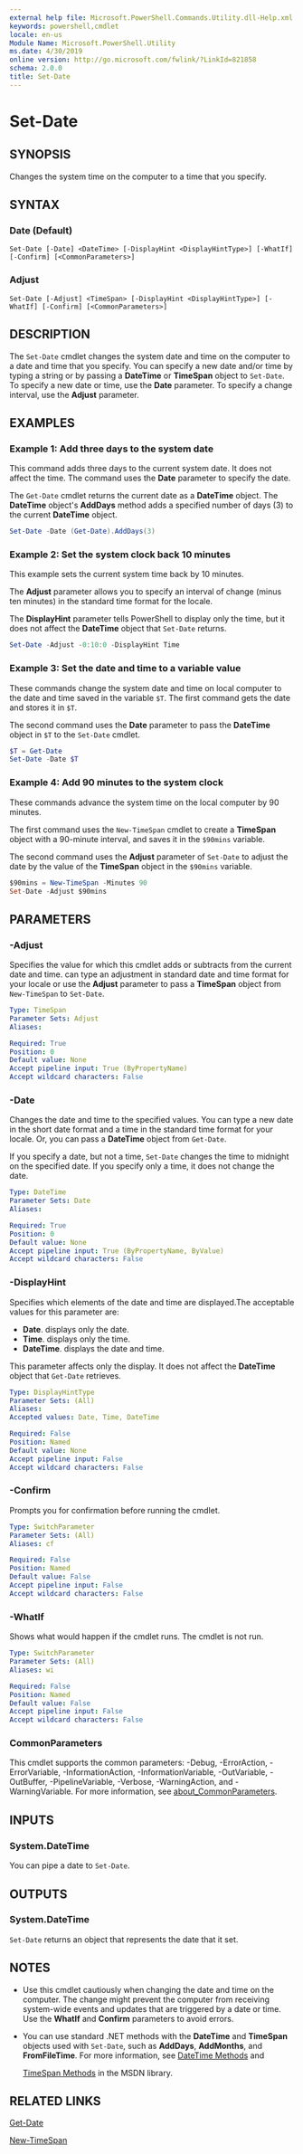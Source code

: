 ```yaml
---
external help file: Microsoft.PowerShell.Commands.Utility.dll-Help.xml
keywords: powershell,cmdlet
locale: en-us
Module Name: Microsoft.PowerShell.Utility
ms.date: 4/30/2019
online version: http://go.microsoft.com/fwlink/?LinkId=821858
schema: 2.0.0
title: Set-Date
---
```

# Set-Date

## SYNOPSIS
Changes the system time on the computer to a time that you specify.

## SYNTAX

### Date (Default)

```
Set-Date [-Date] <DateTime> [-DisplayHint <DisplayHintType>] [-WhatIf] [-Confirm] [<CommonParameters>]
```

### Adjust

```
Set-Date [-Adjust] <TimeSpan> [-DisplayHint <DisplayHintType>] [-WhatIf] [-Confirm] [<CommonParameters>]
```

## DESCRIPTION

The `Set-Date` cmdlet changes the system date and time on the computer to a date and time that you
specify.
You can specify a new date and/or time by typing a string or by passing a **DateTime** or
**TimeSpan** object to `Set-Date`. To specify a new date or time, use the **Date** parameter.
To specify a change interval, use the **Adjust** parameter.

## EXAMPLES

### Example 1: Add three days to the system date

This command adds three days to the current system date.
It does not affect the time.
The command uses the **Date** parameter to specify the date.

The `Get-Date` cmdlet returns the current date as a **DateTime** object. The **DateTime** object's
**AddDays** method adds a specified number of days (3) to the current **DateTime** object.

```powershell
Set-Date -Date (Get-Date).AddDays(3)
```

### Example 2: Set the system clock back 10 minutes

This example sets the current system time back by 10 minutes.

The **Adjust** parameter allows you to specify an interval of change (minus ten minutes) in the
standard time format for the locale.

The **DisplayHint** parameter tells PowerShell to display only the time, but it does not
affect the **DateTime** object that `Set-Date` returns.

```powershell
Set-Date -Adjust -0:10:0 -DisplayHint Time
```

### Example 3: Set the date and time to a variable value

These commands change the system date and time on local computer to the date and time saved in the
variable `$T`. The first command gets the date and stores it in `$T`.

The second command uses the **Date** parameter to pass the **DateTime** object in `$T` to the
`Set-Date` cmdlet.

```powershell
$T = Get-Date
Set-Date -Date $T
```

### Example 4: Add 90 minutes to the system clock

These commands advance the system time on the local computer by 90 minutes.

The first command uses the `New-TimeSpan` cmdlet to create a **TimeSpan** object with a 90-minute
interval, and saves it in the `$90mins` variable.

The second command uses the **Adjust** parameter of `Set-Date` to adjust the date by the value of
the **TimeSpan** object in the `$90mins` variable.

```powershell
$90mins = New-TimeSpan -Minutes 90
Set-Date -Adjust $90mins
```

## PARAMETERS

### -Adjust

Specifies the value for which this cmdlet adds or subtracts from the current date and time.
can type an adjustment in standard date and time format for your locale or use the **Adjust**
parameter to pass a **TimeSpan** object from `New-TimeSpan` to `Set-Date`.

```yaml
Type: TimeSpan
Parameter Sets: Adjust
Aliases:

Required: True
Position: 0
Default value: None
Accept pipeline input: True (ByPropertyName)
Accept wildcard characters: False
```

### -Date

Changes the date and time to the specified values.
You can type a new date in the short date format and a time in the standard time format for your
locale. Or, you can pass a **DateTime** object from `Get-Date`.

If you specify a date, but not a time, `Set-Date` changes the time to midnight on the specified
date. If you specify only a time, it does not change the date.

```yaml
Type: DateTime
Parameter Sets: Date
Aliases:

Required: True
Position: 0
Default value: None
Accept pipeline input: True (ByPropertyName, ByValue)
Accept wildcard characters: False
```

### -DisplayHint

Specifies which elements of the date and time are displayed.The acceptable values for this parameter
are:

- **Date**.
  displays only the date.
- **Time**.
  displays only the time.
- **DateTime**.
  displays the date and time.

This parameter affects only the display.
It does not affect the **DateTime** object that `Get-Date` retrieves.

```yaml
Type: DisplayHintType
Parameter Sets: (All)
Aliases:
Accepted values: Date, Time, DateTime

Required: False
Position: Named
Default value: None
Accept pipeline input: False
Accept wildcard characters: False
```

### -Confirm

Prompts you for confirmation before running the cmdlet.

```yaml
Type: SwitchParameter
Parameter Sets: (All)
Aliases: cf

Required: False
Position: Named
Default value: False
Accept pipeline input: False
Accept wildcard characters: False
```

### -WhatIf

Shows what would happen if the cmdlet runs.
The cmdlet is not run.

```yaml
Type: SwitchParameter
Parameter Sets: (All)
Aliases: wi

Required: False
Position: Named
Default value: False
Accept pipeline input: False
Accept wildcard characters: False
```

### CommonParameters

This cmdlet supports the common parameters: -Debug, -ErrorAction, -ErrorVariable,
-InformationAction, -InformationVariable, -OutVariable, -OutBuffer, -PipelineVariable, -Verbose,
-WarningAction, and -WarningVariable. For more information, see [about_CommonParameters](../Microsoft.PowerShell.Core/About/about_CommonParameters.md).

## INPUTS

### System.DateTime

You can pipe a date to `Set-Date`.

## OUTPUTS

### System.DateTime

`Set-Date` returns an object that represents the date that it set.

## NOTES

- Use this cmdlet cautiously when changing the date and time on the computer. The change might
  prevent the computer from receiving system-wide events and updates that are triggered by a date or
  time. Use the **WhatIf** and **Confirm** parameters to avoid errors.
- You can use standard .NET methods with the **DateTime** and **TimeSpan** objects used with
  `Set-Date`, such as **AddDays**, **AddMonths**, and **FromFileTime**. For more information, see
  [DateTime Methods](/dotnet/api/system.datetime) and

  [TimeSpan Methods](/dotnet/api/system.timespan) in the MSDN library.

## RELATED LINKS

[Get-Date](Get-Date.md)

[New-TimeSpan](New-TimeSpan.md)